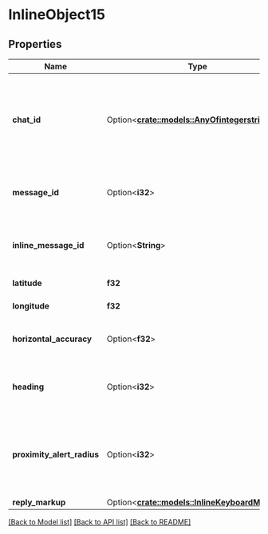 # InlineObject15

## Properties

Name | Type | Description | Notes
------------ | ------------- | ------------- | -------------
**chat_id** | Option<[**crate::models::AnyOfintegerstring**](anyOf<integer,string>.md)> | Required if *inline\\_message\\_id* is not specified. Unique identifier for the target chat or username of the target channel (in the format `@channelusername`) | [optional]
**message_id** | Option<**i32**> | Required if *inline\\_message\\_id* is not specified. Identifier of the message to edit | [optional]
**inline_message_id** | Option<**String**> | Required if *chat\\_id* and *message\\_id* are not specified. Identifier of the inline message | [optional]
**latitude** | **f32** | Latitude of new location | 
**longitude** | **f32** | Longitude of new location | 
**horizontal_accuracy** | Option<**f32**> | The radius of uncertainty for the location, measured in meters; 0-1500 | [optional]
**heading** | Option<**i32**> | Direction in which the user is moving, in degrees. Must be between 1 and 360 if specified. | [optional]
**proximity_alert_radius** | Option<**i32**> | Maximum distance for proximity alerts about approaching another chat member, in meters. Must be between 1 and 100000 if specified. | [optional]
**reply_markup** | Option<[**crate::models::InlineKeyboardMarkup**](InlineKeyboardMarkup.md)> |  | [optional]

[[Back to Model list]](../README.md#documentation-for-models) [[Back to API list]](../README.md#documentation-for-api-endpoints) [[Back to README]](../README.md)


